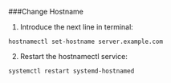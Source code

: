 ###Change Hostname
1. Introduce the next line in terminal:

```
hostnamectl set-hostname server.example.com
```
2. Restart the hostnamectl service:
```
systemctl restart systemd-hostnamed
```